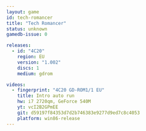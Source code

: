 ```yaml
---
layout: game
id: tech-romancer
title: "Tech Romancer"
status: unknown
gamedb-issue: 0

releases:
  - id: "4C20"
    region: EU
    version: "1.002"
    discs: 1
    medium: gdrom

videos:
  - fingerprint: "4C20 GD-ROM1/1 EU"
    title: Intro auto run
    hw: i7 2720qm, GeForce 540M
    yt: vcI2B2GPmEE
    git: d59197f84353d7d2b746383e9277d9ed7c8c4053
    platform: win86-release
---
```

